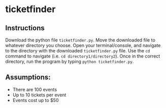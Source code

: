 # ticketfinder

## Instructions
Download the python file `ticketfinder.py`.  Move the downloaded file to whatever directory you choose.  Open your terminal/console, and navigate to the directory with the downloaded `ticketfinder.py` file. Use the `cd` command to navigate (i.e. `cd directory1/directory2`). Once in the correct directory, run the program by typing `python ticketfinder.py`.

## Assumptions:
* There are 100 events
* Up to 10 tickets per event
* Events cost up to $50
